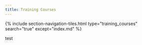 ```yaml
---
title: Training Courses
---
```


{% include section-navigation-tiles.html type="training_courses" search="true" except="index.md" %}


test
